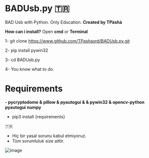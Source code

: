 # BADUsb.py 🇹🇷
BAD Usb with Python. Only Education.
**Created by TPàshà**

**How can i install?**
Open **cmd** or **Terminal**

 1- git clone https://www.github.com/TPashaxrd/BADUsb.py.git
 
 2- pip install pywin32
 
 3- cd BADUsb.py
 
 4- You know what to do.

# Requirements

**- pycryptodome & pillow & pyautogui & & pywin32 &  opencv-python pyautogui numpy**
  - pip3 install {requirements}

 🇹🇷 

- Hiç bir yasal sorunu kabul etmiyoruz.
- Tüm sorumluluk size aittir.


![image](https://github.com/user-attachments/assets/81a18f83-286f-4c39-99e3-e2919afd1069)
